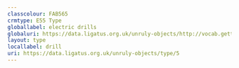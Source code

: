 ```yaml
---
classcolour: FAB565
crmtype: E55 Type
globallabel: electric drills
globaluri: https://data.ligatus.org.uk/unruly-objects/http://vocab.getty.edu/aat/300024685
layout: type
locallabel: drill
uri: https://data.ligatus.org.uk/unruly-objects/type/5
---
```

